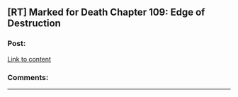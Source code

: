 ## [RT] Marked for Death Chapter 109: Edge of Destruction

### Post:

[Link to content](https://forums.sufficientvelocity.com/posts/8037358/)

### Comments:

---

